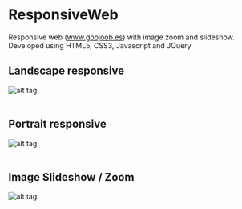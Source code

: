 # ResponsiveWeb
Responsive web (www.goojoob.es) with image zoom and slideshow. Developed using HTML5, CSS3, Javascript and JQuery

## Landscape responsive
![alt tag](http://goojoob.es/VARIOS/GitHub/WebPortfolio.jpg)<br/><br/>

## Portrait responsive
![alt tag](http://goojoob.es/VARIOS/GitHub/WebResponsive.jpg)<br/><br/>

## Image Slideshow / Zoom
![alt tag](http://goojoob.es/VARIOS/GitHub/WebImageZoom.jpg)<br/><br/>
